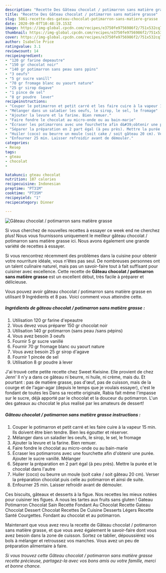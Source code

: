 ```yaml
---
description: "Recette Des Gâteau chocolat / potimarron sans matière grasse"
title: "Recette Des Gâteau chocolat / potimarron sans matière grasse"
slug: 5861-recette-des-gateau-chocolat-potimarron-sans-matiere-grasse
date: 2020-09-07T10:48:19.153Z
image: https://img-global.cpcdn.com/recipes/e3750fe9756986f2/751x532cq70/gateau-chocolat-potimarron-sans-matiere-grasse-photo-principale-de-la-recette.jpg
thumbnail: https://img-global.cpcdn.com/recipes/e3750fe9756986f2/751x532cq70/gateau-chocolat-potimarron-sans-matiere-grasse-photo-principale-de-la-recette.jpg
cover: https://img-global.cpcdn.com/recipes/e3750fe9756986f2/751x532cq70/gateau-chocolat-potimarron-sans-matiere-grasse-photo-principale-de-la-recette.jpg
author: Isabelle Price
ratingvalue: 3.1
reviewcount: 14
recipeingredient:
- "120 gr farine depeautre"
- "150 gr chocolat noir"
- "140 gr potimarron sans peau sans ppins"
- "3 oeufs"
- "5 gr sucre vanill"
- "70 gr fromage blanc ou yaourt nature"
- "25 gr sirop dagave"
- "1 pince de sel"
- "8 gr poudre  lever"
recipeinstructions:
- "Couper le potimarron et petit carré et les faire cuire à la vapeur 15 min. Ils doivent être bien tendre. Bien les égoutter et réserver."
- "Mélanger dans un saladier les oeufs, le sirop, le sel, le fromage"
- "Ajouter la levure et la farine. Bien remuer."
- "Faire fondre le chocolat au micro-onde ou au bain-marie"
- "Écraser les potimarrons avec une fourchette afin d&#39;obtenir une purée. Ajouter le sucre vanillé. Mélanger"
- "Séparer la préparation en 2 part égal (à peu près). Mettre la purée et le chocolat dans l&#39;autre"
- "Huiler (coco) ou beurre un moule (soit cake / soit gâteau 20 cm). Verser la préparation chocolat puis celle au potimarron et ainsi de suite."
- "Enfourner 25 min. Laisser refroidir avant de démouler."
categories:
- Resep
tags:
- gteau
- chocolat
- 

katakunci: gteau chocolat  
nutrition: 187 calories
recipecuisine: Indonesian
preptime: "PT31M"
cooktime: "PT35M"
recipeyield: "1"
recipecategory: Dinner

---
```



![Gâteau chocolat / potimarron sans matière grasse](https://img-global.cpcdn.com/recipes/e3750fe9756986f2/751x532cq70/gateau-chocolat-potimarron-sans-matiere-grasse-photo-principale-de-la-recette.jpg)

Si vous cherchez de nouvelles recettes à essayer ce week end ne cherchez plus! Nous vous fournissons uniquement le meilleur gâteau chocolat / potimarron sans matière grasse ici. Nous avons également une grande variété de recettes à essayer.

Si vous rencontrez récemment des problèmes dans la cuisine pour obtenir votre nourriture idéale, vous n'êtes pas seul. De nombreuses personnes ont un talent culinaire naturel, mais pas un savoir-faire tout à fait suffisant pour cuisiner avec excellence. Cette recette de <strong> Gâteau chocolat / potimarron sans matière grasse </strong> est un excellent début, très facile à préparer et délicieuse.

<!--inarticleads1-->

Vous pouvez avoir gâteau chocolat / potimarron sans matière grasse en utilisant 9 Ingrédients et 8 pas. Voici comment vous atteindre cette.

##### Ingrédients de gâteau chocolat / potimarron sans matière grasse :

1. Utilisation 120 gr farine d&#39;epeautre
1. Vous devez vous préparer 150 gr chocolat noir
1. Utilisation 140 gr potimarron (sans peau /sans pépins)
1. Vous avez besoin 3 oeufs
1. Fournir 5 gr sucre vanillé
1. Fournir 70 gr fromage blanc ou yaourt nature
1. Vous avez besoin 25 gr sirop d&#39;agave
1. Fournir 1 pincée de sel
1. Utilisation 8 gr poudre à lever


J&#39;ai trouvé cette petite recette chez Sweet Kwisine. Elle provient de chez Jenn&#39; Il n&#39;y a dans ce gâteau ni beurre, ni huile, ni crème, mais du. Et pourtant : pas de matière grasse, pas d&#39;œuf, pas de cuisson, mais de la courge et de l&#39;agar-agar (depuis le temps que je voulais essayer), c&#39;est le fondant de toutes les Dans sa recette originale, Rabia fait même l&#39;impasse sur le sucre, déjà apporté par le chocolat et la douceur du potimarron. L&#39;un des gateaux au chocolat le plus realisé par les amateurs de dessert! 

<!--inarticleads2-->

##### Gâteau chocolat / potimarron sans matière grasse instructions :

1. Couper le potimarron et petit carré et les faire cuire à la vapeur 15 min. Ils doivent être bien tendre. Bien les égoutter et réserver.
1. Mélanger dans un saladier les oeufs, le sirop, le sel, le fromage
1. Ajouter la levure et la farine. Bien remuer.
1. Faire fondre le chocolat au micro-onde ou au bain-marie
1. Écraser les potimarrons avec une fourchette afin d&#39;obtenir une purée. Ajouter le sucre vanillé. Mélanger
1. Séparer la préparation en 2 part égal (à peu près). Mettre la purée et le chocolat dans l&#39;autre
1. Huiler (coco) ou beurre un moule (soit cake / soit gâteau 20 cm). Verser la préparation chocolat puis celle au potimarron et ainsi de suite.
1. Enfourner 25 min. Laisser refroidir avant de démouler.


Ces biscuits, gâteaux et desserts à la figue. Nos recettes les mieux notées pour cuisiner les figues. A nous les tartes aux fruits sans gluten ! Gateau Potimarron Chocolat Sain Recette Fondant Au Chocolat Recette Gateau Chocolat Dessert Chocolat Recettes De Cuisine Desserts Légers Recette Santé Courgettes. Fondant au chocolat et au potimarron. 

<!--inarticleads1-->

<p>
Maintenant que vous avez revu la recette de Gâteau chocolat / potimarron sans matière grasse, et que vous avez également le savoir-faire dont vous avez besoin dans la zone de cuisson. Sortez ce tablier, dépoussiérez vos bols à mélanger et retroussez vos manches. Vous avez un peu de préparation alimentaire à faire.
</p>

<p>
<i>Si vous trouvez cette Gâteau chocolat / potimarron sans matière grasse recette précieuse, partagez-la avec vos bons amis ou votre famille, merci et bonne chance.</i>
</p>
